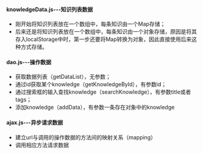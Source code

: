 #### knowledgeData.js---知识列表数据

- 刚开始将知识列表放在一个数组中，每条知识由一个Map存储；
- 后来还是将知识列表放在一个数组中，每条知识由一个对象存储，原因是将其存入localStorage中时，第一步还要将Map转换为对象，因此直接使用后来这种方式存储。

#### dao.js---操作数据
- 获取数据列表（getDataList），无参数；
- 通过id获取某个knowledge（getKnowledgeById），有参数id；
- 通过搜索框的输入查找knowledge（searchKnowledge），有参数title或者tags；
- 添加knowledge（addData），有参数一条存在对象中的knowledge

#### ajax.js---异步请求数据
- 建立url与调用的操作数据的方法间的映射关系（mapping）
- 调用相应方法请求数据


